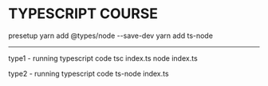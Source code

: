 # TYPESCRIPT COURSE

presetup
yarn add @types/node --save-dev
yarn add ts-node

---

type1 - running typescript code
tsc index.ts
node index.ts

type2 - running typescript code
ts-node index.ts
